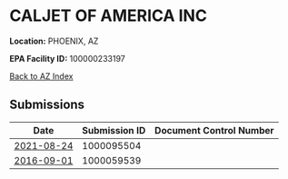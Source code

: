 # CALJET OF AMERICA INC

**Location:** PHOENIX, AZ

**EPA Facility ID:** 100000233197

[Back to AZ Index](../../index.md)

## Submissions

| Date | Submission ID | Document Control Number |
|------|--------------|-------------------------|
| [2021-08-24](submissions/1000095504.md) | 1000095504 |  |
| [2016-09-01](submissions/1000059539.md) | 1000059539 |  |
